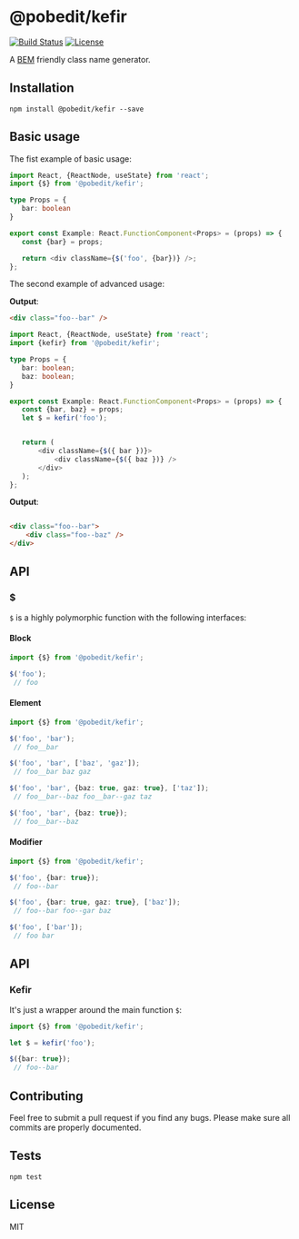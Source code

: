 # @pobedit/kefir

[![Build Status](https://travis-ci.org/pobedit-instruments/kefir.png)](https://travis-ci.org/pobedit-instruments/kefir)
[![License](https://img.shields.io/badge/license-MIT-brightgreen.svg)](LICENSE.txt)


A [BEM](http://getbem.com/introduction/) friendly class name generator.

## Installation

```
npm install @pobedit/kefir --save
```

## Basic usage

The fist example of basic usage:

 ```typescript
import React, {ReactNode, useState} from 'react';
import {$} from '@pobedit/kefir';

type Props = {
    bar: boolean
}

export const Example: React.FunctionComponent<Props> = (props) => {
    const {bar} = props;

    return <div className={$('foo', {bar})} />;
};
```

The second example of advanced usage:

**Output**:

```html
<div class="foo--bar" />
```
 
 ```typescript
import React, {ReactNode, useState} from 'react';
import {kefir} from '@pobedit/kefir';

type Props = {
    bar: boolean;
    baz: boolean;
}

export const Example: React.FunctionComponent<Props> = (props) => {
    const {bar, baz} = props;
    let $ = kefir('foo');


    return (
        <div className={$({ bar })}>
            <div className={$({ baz })} />
        </div>
    );
};
```

**Output**:

```html

<div class="foo--bar">
    <div class="foo--baz" />
</div>
```

## API

### $

`$` is a highly polymorphic function with the following interfaces: 

#### Block

```typescript
import {$} from '@pobedit/kefir';

$('foo');
 // foo
```

#### Element

```typescript
import {$} from '@pobedit/kefir';

$('foo', 'bar');
 // foo__bar

$('foo', 'bar', ['baz', 'gaz']);
 // foo__bar baz gaz

$('foo', 'bar', {baz: true, gaz: true}, ['taz']);
 // foo__bar--baz foo__bar--gaz taz

$('foo', 'bar', {baz: true});
 // foo__bar--baz
```

#### Modifier

```typescript
import {$} from '@pobedit/kefir';

$('foo', {bar: true});
 // foo--bar

$('foo', {bar: true, gaz: true}, ['baz']);
 // foo--bar foo--gar baz

$('foo', ['bar']);
 // foo bar
```

## API

### Kefir

It's just a wrapper around the main function `$`:

```typescript
import {$} from '@pobedit/kefir';

let $ = kefir('foo');

$({bar: true});
 // foo--bar
```

## Contributing
   
Feel free to submit a pull request if you find any bugs. 
Please make sure all commits are properly documented.

## Tests

```shell
npm test
```

## License

MIT
